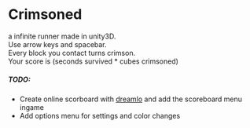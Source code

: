 # Crimsoned
a infinite runner made in unity3D.  
Use arrow keys and spacebar.  
Every block you contact turns crimson.  
Your score is (seconds survived * cubes crimsoned)

##### TODO:
- Create online scorboard with [dreamlo](http://dreamlo.com/) and add the scoreboard menu ingame
- Add options menu for settings and color changes
